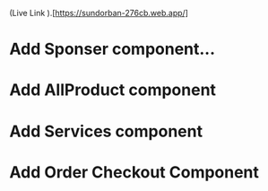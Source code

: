 
(Live Link ).[https://sundorban-276cb.web.app/]
# Add Sponser component...
# Add AllProduct component
# Add Services component
# Add Order Checkout Component

